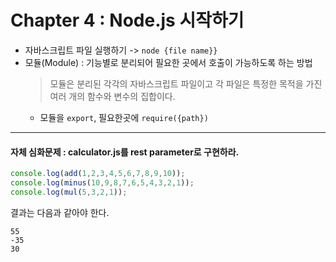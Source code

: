 # Chapter 4 : Node.js 시작하기

* 자바스크립트 파일 실행하기 -> `node {file name}}`
* 모듈(Module) : 기능별로 분리되어 필요한 곳에서 호출이 가능하도록 하는 방법
    > 모듈은 분리된 각각의 자바스크립트 파일이고 각 파일은 특정한 목적을 가진 여러 개의 함수와 변수의 집합이다.
    * 모듈을 `export`, 필요한곳에 `require({path})`

***

#### 자체 심화문제 : calculator.js를 rest parameter로 구현하라.
```js
console.log(add(1,2,3,4,5,6,7,8,9,10));
console.log(minus(10,9,8,7,6,5,4,3,2,1));
console.log(mul(5,3,2,1));
```
결과는 다음과 같아야 한다.
```
55
-35
30
```